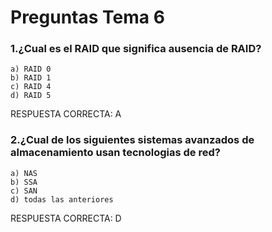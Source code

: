 # Preguntas Tema 6

### 1.¿Cual es el RAID que significa ausencia de RAID?
	a) RAID 0
	b) RAID 1
	c) RAID 4
	d) RAID 5

RESPUESTA CORRECTA: A

### 2.¿Cual de los siguientes sistemas avanzados de almacenamiento usan tecnologias de red?
	a) NAS
	b) SSA
	c) SAN
	d) todas las anteriores
	
RESPUESTA CORRECTA: D

	
	
